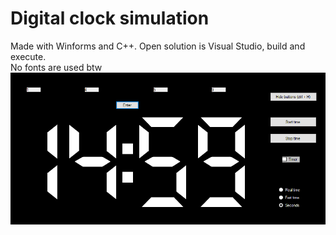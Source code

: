 # Digital clock simulation
Made with Winforms and C++. Open solution is Visual Studio, build and execute.<br>
No fonts are used btw <br>
![screenshot](/image.png?raw=true)
